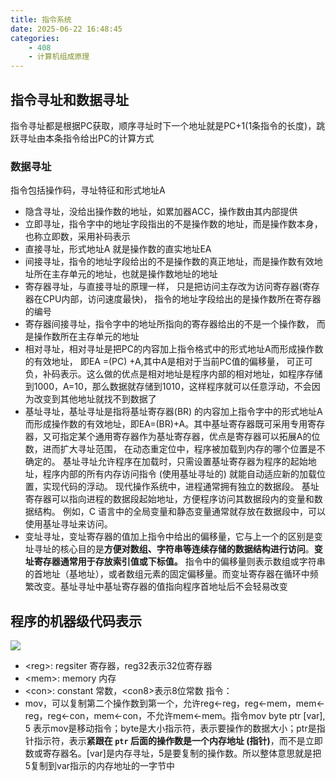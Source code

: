 ```yaml
---
title: 指令系统
date: 2025-06-22 16:48:45
categories:
    - 408
    - 计算机组成原理
---
```


## 指令寻址和数据寻址
指令寻址都是根据PC获取，顺序寻址时下一个地址就是PC+1(1条指令的长度)，跳跃寻址由本条指令给出PC的计算方式

### 数据寻址
指令包括操作码，寻址特征和形式地址A
- 隐含寻址，没给出操作数的地址，如累加器ACC，操作数由其内部提供
- 立即寻址，指令字中的地址字段指出的不是操作数的地址，而是操作数本身，也称立即数，采用补码表示
- 直接寻址，形式地址A 就是操作数的直实地址EA
- 间接寻址，指令的地址字段给出的不是操作数的真正地址，而是操作数有效地址所在主存单元的地址，也就是操作数地址的地址
- 寄存器寻址，与直接寻址的原理一样， 只是把访问主存改为访问寄存器(寄存器在CPU内部，访问速度最快)， 指令的地址字段给出的是操作数所在寄存器的编号
- 寄存器间接寻址，指令字中的地址所指向的寄存器给出的不是一个操作数， 而是操作数所在主存单元的地址
- 相对寻址，相对寻址是把PC的内容加上指令格式中的形式地址A而形成操作数的有效地址， 即EA =(PC) +A,其中A是相对于当前PC值的偏移量， 可正可负，补码表示。这么做的优点是相对地址是程序内部的相对地址，如程序存储到1000，A=10，那么数据就存储到1010，这样程序就可以任意浮动，不会因为改变到其他地址就找不到数据了
- 基址寻址，基址寻址是指将基址寄存器(BR) 的内容加上指令字中的形式地址A而形成操作数的有效地址，即EA=(BR)+A。其中基址寄存器既可采用专用寄存器，又可指定某个通用寄存器作为基址寄存器，优点是寄存器可以拓展A的位数，进而扩大寻址范围， 在动态重定位中，程序被加载到内存的哪个位置是不确定的。 基址寻址允许程序在加载时，只需设置基址寄存器为程序的起始地址，程序内部的所有内存访问指令 (使用基址寻址的) 就能自动适应新的加载位置，实现代码的浮动。 现代操作系统中，进程通常拥有独立的数据段。  基址寄存器可以指向进程的数据段起始地址，方便程序访问其数据段内的变量和数据结构。 例如，C 语言中的全局变量和静态变量通常就存放在数据段中，可以使用基址寻址来访问。
- 变址寻址，变址寄存器的值加上指令中给出的偏移量，它与上一个的区别是变址寻址的核心目的是**方便对数组、字符串等连续存储的数据结构进行访问**。**变址寄存器通常用于存放索引值或下标值。** 指令中的偏移量则表示数组或字符串的首地址（基地址），或者数组元素的固定偏移量。而变址寄存器在循环中频繁改变。基址寻址中基址寄存器的值指向程序首地址后不会轻易改变

## 程序的机器级代码表示
![](https://res.cloudinary.com/dkdhhe5fc/image/upload/v1750585543/36lj13_c504tu.png)

- \<reg\>: regsiter 寄存器，reg32表示32位寄存器
- \<mem\>: memory 内存
- \<con\>: constant 常数，\<con8\>表示8位常数
指令：
- mov，可以复制第二个操作数到第一个，允许reg<-reg，reg<-mem，mem<-reg，reg<-con，mem<-con，不允许mem<-mem。指令mov byte ptr [var], 5 表示mov是移动指令；byte是大小指示符，表示要操作的数据大小；ptr是指针指示符，表示**紧跟在 `ptr` 后面的操作数是一个内存地址 (指针)**，而不是立即数或寄存器名。[var]是内存寻址，5是要复制的操作数。所以整体意思就是把5复制到var指示的内存地址的一字节中